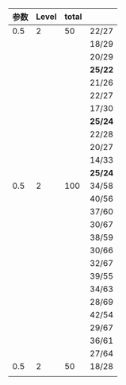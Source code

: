 |参数|Level|total | |
| - | - | - | - |
| 0.5 | 2 | 50 |22/27 |
| | | | 18/29 |
| | | | 20/29|
| | | | **25/22**|
| | | | 21/26|
| | | | 22/27|
| | | | 17/30|
| | | | **25/24**|
| | | | 22/28|
| | | |20/27|
| | | | 14/33 |
| | | | **25/24**|
| 0.5 | 2 | 100 | 34/58|
| | | | 40/56|
| | | | 37/60|
| | | | 30/67|
| | | | 38/59|
| | | | 30/66|
| | | | 32/67|
| | | | 39/55|
| | | | 34/63|
| | | | 28/69|
| | | | 42/54|
| | | | 29/67|
| | | | 36/61|
| | | | 27/64|
| 0.5 | 2| 50 | 18/28|
| | | | |